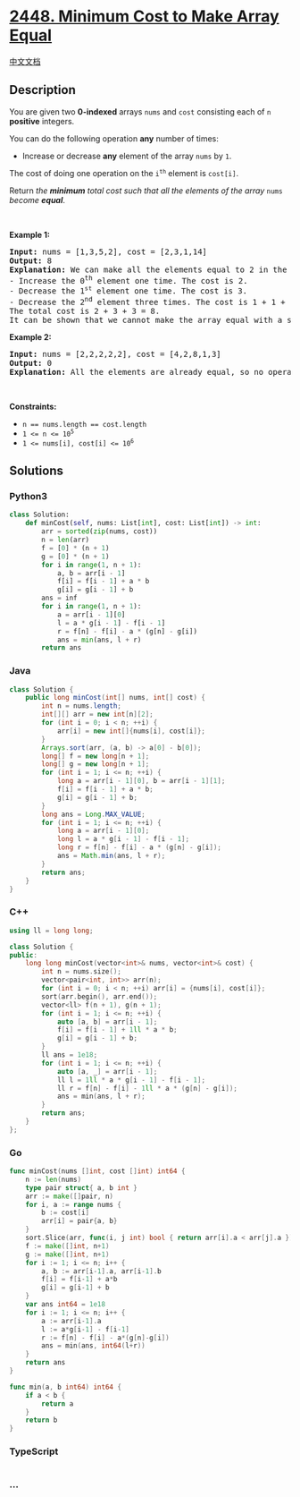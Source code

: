 # [2448. Minimum Cost to Make Array Equal](https://leetcode.com/problems/minimum-cost-to-make-array-equal)

[中文文档](/solution/2400-2499/2448.Minimum%20Cost%20to%20Make%20Array%20Equal/README.md)

## Description

<p>You are given two <strong>0-indexed</strong> arrays <code>nums</code> and <code>cost</code> consisting each of <code>n</code> <strong>positive</strong> integers.</p>

<p>You can do the following operation <strong>any</strong> number of times:</p>

<ul>
	<li>Increase or decrease <strong>any</strong> element of the array <code>nums</code> by <code>1</code>.</li>
</ul>

<p>The cost of doing one operation on the <code>i<sup>th</sup></code> element is <code>cost[i]</code>.</p>

<p>Return <em>the <strong>minimum</strong> total cost such that all the elements of the array </em><code>nums</code><em> become <strong>equal</strong></em>.</p>

<p>&nbsp;</p>
<p><strong class="example">Example 1:</strong></p>

<pre>
<strong>Input:</strong> nums = [1,3,5,2], cost = [2,3,1,14]
<strong>Output:</strong> 8
<strong>Explanation:</strong> We can make all the elements equal to 2 in the following way:
- Increase the 0<sup>th</sup> element one time. The cost is 2.
- Decrease the 1<sup><span style="font-size: 10.8333px;">st</span></sup> element one time. The cost is 3.
- Decrease the 2<sup>nd</sup> element three times. The cost is 1 + 1 + 1 = 3.
The total cost is 2 + 3 + 3 = 8.
It can be shown that we cannot make the array equal with a smaller cost.
</pre>

<p><strong class="example">Example 2:</strong></p>

<pre>
<strong>Input:</strong> nums = [2,2,2,2,2], cost = [4,2,8,1,3]
<strong>Output:</strong> 0
<strong>Explanation:</strong> All the elements are already equal, so no operations are needed.
</pre>

<p>&nbsp;</p>
<p><strong>Constraints:</strong></p>

<ul>
	<li><code>n == nums.length == cost.length</code></li>
	<li><code>1 &lt;= n &lt;= 10<sup>5</sup></code></li>
	<li><code>1 &lt;= nums[i], cost[i] &lt;= 10<sup>6</sup></code></li>
</ul>

## Solutions

<!-- tabs:start -->

### **Python3**

```python
class Solution:
    def minCost(self, nums: List[int], cost: List[int]) -> int:
        arr = sorted(zip(nums, cost))
        n = len(arr)
        f = [0] * (n + 1)
        g = [0] * (n + 1)
        for i in range(1, n + 1):
            a, b = arr[i - 1]
            f[i] = f[i - 1] + a * b
            g[i] = g[i - 1] + b
        ans = inf
        for i in range(1, n + 1):
            a = arr[i - 1][0]
            l = a * g[i - 1] - f[i - 1]
            r = f[n] - f[i] - a * (g[n] - g[i])
            ans = min(ans, l + r)
        return ans
```

### **Java**

```java
class Solution {
    public long minCost(int[] nums, int[] cost) {
        int n = nums.length;
        int[][] arr = new int[n][2];
        for (int i = 0; i < n; ++i) {
            arr[i] = new int[]{nums[i], cost[i]};
        }
        Arrays.sort(arr, (a, b) -> a[0] - b[0]);
        long[] f = new long[n + 1];
        long[] g = new long[n + 1];
        for (int i = 1; i <= n; ++i) {
            long a = arr[i - 1][0], b = arr[i - 1][1];
            f[i] = f[i - 1] + a * b;
            g[i] = g[i - 1] + b;
        }
        long ans = Long.MAX_VALUE;
        for (int i = 1; i <= n; ++i) {
            long a = arr[i - 1][0];
            long l = a * g[i - 1] - f[i - 1];
            long r = f[n] - f[i] - a * (g[n] - g[i]);
            ans = Math.min(ans, l + r);
        }
        return ans;
    }
}
```

### **C++**

```cpp
using ll = long long;

class Solution {
public:
    long long minCost(vector<int>& nums, vector<int>& cost) {
        int n = nums.size();
        vector<pair<int, int>> arr(n);
        for (int i = 0; i < n; ++i) arr[i] = {nums[i], cost[i]};
        sort(arr.begin(), arr.end());
        vector<ll> f(n + 1), g(n + 1);
        for (int i = 1; i <= n; ++i) {
            auto [a, b] = arr[i - 1];
            f[i] = f[i - 1] + 1ll * a * b;
            g[i] = g[i - 1] + b;
        }
        ll ans = 1e18;
        for (int i = 1; i <= n; ++i) {
            auto [a, _] = arr[i - 1];
            ll l = 1ll * a * g[i - 1] - f[i - 1];
            ll r = f[n] - f[i] - 1ll * a * (g[n] - g[i]);
            ans = min(ans, l + r);
        }
        return ans;
    }
};
```

### **Go**

```go
func minCost(nums []int, cost []int) int64 {
	n := len(nums)
	type pair struct{ a, b int }
	arr := make([]pair, n)
	for i, a := range nums {
		b := cost[i]
		arr[i] = pair{a, b}
	}
	sort.Slice(arr, func(i, j int) bool { return arr[i].a < arr[j].a })
	f := make([]int, n+1)
	g := make([]int, n+1)
	for i := 1; i <= n; i++ {
		a, b := arr[i-1].a, arr[i-1].b
		f[i] = f[i-1] + a*b
		g[i] = g[i-1] + b
	}
	var ans int64 = 1e18
	for i := 1; i <= n; i++ {
		a := arr[i-1].a
		l := a*g[i-1] - f[i-1]
		r := f[n] - f[i] - a*(g[n]-g[i])
		ans = min(ans, int64(l+r))
	}
	return ans
}

func min(a, b int64) int64 {
	if a < b {
		return a
	}
	return b
}
```

### **TypeScript**

```ts

```

### **...**

```

```

<!-- tabs:end -->

